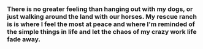 ### There is no greater feeling than hanging out with my dogs, or just walking around the land with our horses. My rescue ranch is is where I feel the most at peace and where I'm reminded of the simple things in life and let the chaos of my crazy work life fade away.